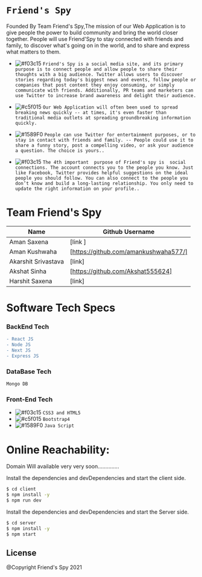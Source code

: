 # ``` Friend's Spy ```
Founded By Team Friend's Spy,The mission of our Web Application is to give people the power to build community and bring the world closer together. People will use Friend'Spy  to stay connected with friends and family, to discover what's going on in the world, and to share and express what matters to them.
   - ![#f03c15](https://via.placeholder.com/15/f03c15/000000?text=+) `Friend's Spy is a social media site, and its primary purpose is to connect people and allow people to share their thoughts with a big audience. Twitter allows users to discover stories regarding today's biggest news and events, follow people or companies that post content they enjoy consuming, or simply communicate with friends. Additionally, PR teams and marketers can use Twitter to increase brand awareness and delight their audience.`

  -  ![#c5f015](https://via.placeholder.com/15/c5f015/000000?text=+) `Our Web Application will often been used to spread breaking news quickly -- at times, it's even faster than traditional media outlets at spreading groundbreaking information quickly.`

  - ![#1589F0](https://via.placeholder.com/15/1589F0/000000?text=+) `People can use Twitter for entertainment purposes, or to stay in contact with friends and family. -- People could use it to share a funny story, post a compelling video, or ask your audience a question. The choice is yours..`
  - ![#f03c15](https://via.placeholder.com/15/f03c15/000000?text=+) `The 4th important  purpose of Friend's spy is  social connections. The account connects you to the people you know. Just like Facebook, Twitter provides helpful suggestions on the ideal people you should follow. You can also connect to the people you don’t know and build a long-lasting relationship. You only need to update the right information on your profile..`


 
# Team Friend's Spy
| Name | Github Username | 
| ------ | ------ |
| Aman Saxena | [link ] |
| Aman Kushwaha | [https://github.com/amankushwaha577/] |
| Akarshit Srivastava | [link] |
| Akshat Sinha | [https://github.com/Akshat555624] |
| Harshit Saxena | [link] |

 

# Software Tech Specs
### BackEnd Tech
```diff
- React JS
- Node JS
- Next JS
- Express JS
````
### DataBase Tech
```diff
Mongo DB
```

 
### Front-End Tech
- ![#f03c15](https://via.placeholder.com/15/f03c15/000000?text=+) `CSS3 and HTML5`
- ![#c5f015](https://via.placeholder.com/15/c5f015/000000?text=+) `Bootstrap4`
- ![#1589F0](https://via.placeholder.com/15/1589F0/000000?text=+) `Java Script`

# Online Reachability:
Domain Will available very very soon..............

Install the dependencies and devDependencies and start the client side.
```sh
$ cd client
$ npm install -y
$ npm run dev
```

Install the dependencies and devDependencies and start the Server side.
```sh
$ cd server
$ npm install -y
$ npm start
```

License
----
@Copyright Friend's Spy  2021

